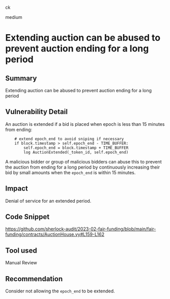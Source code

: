 ck

medium

# Extending auction can be abused to prevent auction ending for a long period

## Summary

Extending auction can be abused to prevent auction ending for a long period

## Vulnerability Detail

An auction is extended if a bid is placed when epoch is less than 15 minutes from ending:

```solidity
    # extend epoch_end to avoid sniping if necessary
    if block.timestamp > self.epoch_end - TIME_BUFFER:
        self.epoch_end = block.timestamp + TIME_BUFFER
        log AuctionExtended(_token_id, self.epoch_end)
```

A malicious bidder or group of malicious bidders can abuse this to prevent the auction from ending for a long period by continuously increasing their bid by small amounts when the `epoch_end` is within 15 minutes.

## Impact

Denial of service for an extended period.

## Code Snippet

https://github.com/sherlock-audit/2023-02-fair-funding/blob/main/fair-funding/contracts/AuctionHouse.vy#L159-L162

## Tool used

Manual Review

## Recommendation

Consider not allowing the `epoch_end` to be extended.